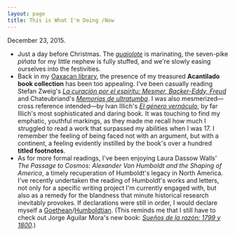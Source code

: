 ```yaml
---
layout: page
title: This is What I'm Doing /Now
---
```


December 23, 2015.

- Just a day before Christmas. The [*guajolote*](http://cunicuni-guajolotenatural.blogspot.mx/) is marinating, the seven-pike *piñata* for my little nephew is fully stuffed, and we're slowly easing ourselves into the festivities.  
- Back in my [Oaxacan library](http://hipomenes.github.io/2015/12/15/oaxaca/), the presence of my treasured **Acantilado book collection** has been too appealing. I've been casually reading Stefan Zweig's [*La curación por el espíritu: Mesmer, Backer-Eddy, Freud*](http://www.acantilado.es/catalogo/la-curacin-por-el-espritu-130.htm) and Chateubriand's [*Memorias de ultratumba*](http://www.acantilado.es/catalogo/memorias-de-ultratumba-101.htm). I was also mesmerized—cross reference intended—by Ivan Illich's [*El género vernáculo*](http://www.ivanillich.org.mx/LiGenero1.htm), by far Illich's most sophisticated and daring book. It was touching to find my emphatic, youthful markings, as they made me recall how much I struggled to read a work that surpassed my abilities when I was 17. I remember the feeling of being faced not with an argument, but with a continent, a feeling evidently instilled by the book's over a hundred **titled footnotes**.    
- As for more formal readings, I've been enjoying Laura Dassow Walls' *The Passage to Cosmos: Alexander Von Humboldt and the Shaping of America*, a timely recuperation of Humboldt's legacy in North America. I've recently undertaken the reading of Humboldt's works and letters, not only for a specific writing project I'm currently engaged with, but also as a remedy for the blandness that minute historical research inevitably provokes. If declarations were still in order, I would declare myself a [Goethean](https://en.wikipedia.org/wiki/Goethean_science)/[Humboldtian](https://en.wikipedia.org/wiki/Humboldtian_science). (This reminds me that I still have to check out Jorge Aguilar Mora's new book: [*Sueños de la razón: 1799 y 1800*](http://www.edicionesera.com.mx/ensayo-critica/suenos-de-la-razon-1799-y-1800-umbrales-del-siglo-xix-info).) 


